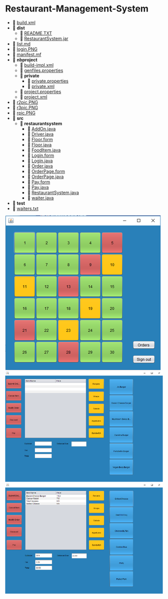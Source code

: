 # Restaurant-Management-System



- 📄 [build.xml](build.xml)
- 📂 __dist__
  - 📄 [README.TXT](dist/README.TXT)
  - 📄 [RestaurantSystem.jar](dist/RestaurantSystem.jar)
- 📄 [list.md](list.md)
- 📄 [login.PNG](login.PNG)
- 📄 [manifest.mf](manifest.mf)
- 📂 __nbproject__
  - 📄 [build\-impl.xml](nbproject/build-impl.xml)
  - 📄 [genfiles.properties](nbproject/genfiles.properties)
  - 📂 __private__
    - 📄 [private.properties](nbproject/private/private.properties)
    - 📄 [private.xml](nbproject/private/private.xml)
  - 📄 [project.properties](nbproject/project.properties)
  - 📄 [project.xml](nbproject/project.xml)
- 📄 [r2pic.PNG](r2pic.PNG)
- 📄 [r3pic.PNG](r3pic.PNG)
- 📄 [rpic.PNG](rpic.PNG)
- 📂 __src__
  - 📂 __restaurantsystem__
    - 📄 [AddOn.java](src/restaurantsystem/AddOn.java)
    - 📄 [Driver.java](src/restaurantsystem/Driver.java)
    - 📄 [Floor.form](src/restaurantsystem/Floor.form)
    - 📄 [Floor.java](src/restaurantsystem/Floor.java)
    - 📄 [FoodItem.java](src/restaurantsystem/FoodItem.java)
    - 📄 [Login.form](src/restaurantsystem/Login.form)
    - 📄 [Login.java](src/restaurantsystem/Login.java)
    - 📄 [Order.java](src/restaurantsystem/Order.java)
    - 📄 [OrderPage.form](src/restaurantsystem/OrderPage.form)
    - 📄 [OrderPage.java](src/restaurantsystem/OrderPage.java)
    - 📄 [Pay.form](src/restaurantsystem/Pay.form)
    - 📄 [Pay.java](src/restaurantsystem/Pay.java)
    - 📄 [RestaurantSystem.java](src/restaurantsystem/RestaurantSystem.java)
    - 📄 [waiter.java](src/restaurantsystem/waiter.java)
- 📂 __test__
- 📄 [waiters.txt](waiters.txt)

![Screenshot](rpic.PNG)
![Screenshot](r2pic.PNG)
![Screenshot](r3pic.PNG)
